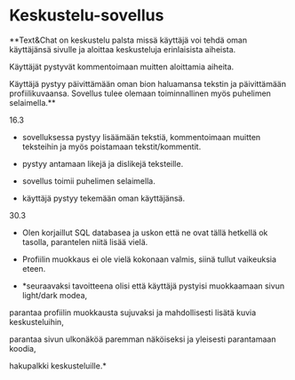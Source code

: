 # Keskustelu-sovellus


**Text&Chat on keskustelu palsta missä käyttäjä voi tehdä oman käyttäjänsä sivulle ja aloittaa keskusteluja erinlaisista aiheista.

Käyttäjät pystyvät kommentoimaan muitten aloittamia aiheita.

Käyttäjä pystyy päivittämään oman bion haluamansa tekstin ja päivittämään profiilikuvaansa.
Sovellus tulee olemaan toiminnallinen myös puhelimen selaimella.**

16.3

- sovelluksessa pystyy lisäämään tekstiä, kommentoimaan muitten teksteihin ja myös poistamaan tekstit/kommentit.

- pystyy antamaan likejä ja dislikejä teksteille.

- sovellus toimii puhelimen selaimella.

- käyttäjä pystyy tekemään oman käyttäjänsä.

30.3

- Olen korjaillut SQL databasea ja uskon että ne ovat tällä hetkellä ok tasolla, parantelen niitä lisää vielä.

- Profiilin muokkaus ei ole vielä kokonaan valmis, siinä tullut vaikeuksia eteen.

- *seuraavaksi tavoitteena olisi että käyttäjä pystyisi muokkaamaan sivun light/dark modea,

parantaa profiilin muokkausta sujuvaksi ja mahdollisesti lisätä kuvia keskusteluihin,

parantaa sivun ulkonäköä paremman näköiseksi ja yleisesti parantamaan koodia,

hakupalkki keskusteluille.*


